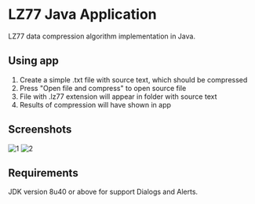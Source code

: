 # LZ77 Java Application
LZ77 data compression algorithm implementation in Java.

## Using app
1) Create a simple .txt file with source text, which should be compressed
2) Press "Open file and compress" to open source file
3) File with .lz77 extension will appear in folder with source text
4) Results of compression will have shown in app

## Screenshots
![1](https://cloud.githubusercontent.com/assets/9394989/17099694/9e71f4c6-5272-11e6-9c61-ab6024382255.png)
![2](https://cloud.githubusercontent.com/assets/9394989/17099693/9e71eb2a-5272-11e6-9773-5fbea9cd4c38.png)

## Requirements
JDK version 8u40 or above for support Dialogs and Alerts.
